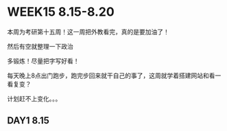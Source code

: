 # WEEK15 8.15-8.20

本周为考研第十五周！这一周把外教看完，真的是要加油了！

然后有空就整理一下政治

多锻炼！尽量把字写好看！

每天晚上8点出门跑步，跑完步回来就干自己的事了，这周就学着搭建网站和看一看复变？

计划赶不上变化。。。

## DAY1 8.15